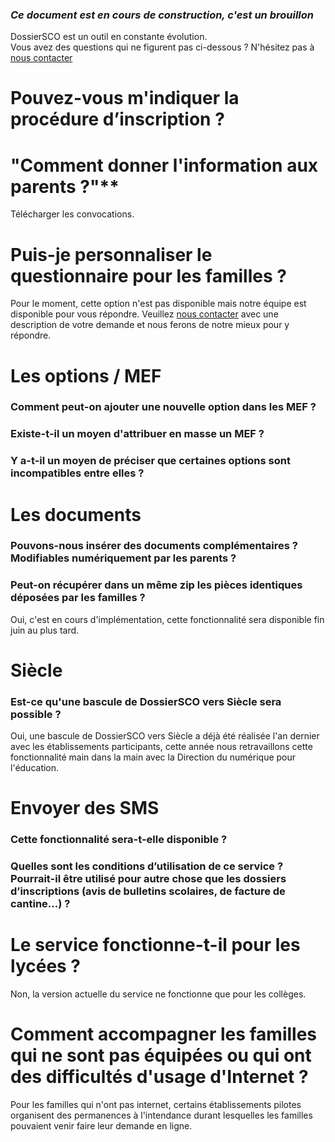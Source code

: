 ### *Ce document est en cours de construction, c'est un brouillon*

DossierSCO est un outil en constante évolution.  
Vous avez des questions qui ne figurent pas ci-dessous ? N'hésitez pas à [nous contacter](mailto:equipe@dossiersco.fr)

# Pouvez-vous m'indiquer la procédure d’inscription ?

# "Comment donner l'information aux parents ?"**  
Télécharger les convocations.

# Puis-je personnaliser le questionnaire pour les familles ?
Pour le moment, cette option n'est pas disponible mais notre équipe est disponible pour vous répondre. Veuillez [nous contacter](mailto:equipe@dossiersco.fr) avec une description de votre demande et nous ferons de notre mieux pour y répondre.  

# Les options / MEF
### Comment peut-on ajouter une nouvelle option dans les MEF ?

### Existe-t-il un moyen d'attribuer en masse un MEF ?

### Y a-t-il un moyen de préciser que certaines options sont incompatibles entre elles ?

# Les documents
### Pouvons-nous insérer des documents complémentaires ? Modifiables numériquement par les parents ?

### Peut-on récupérer dans un même zip les pièces identiques déposées par les familles ?
Oui, c'est en cours d'implémentation, cette fonctionnalité sera disponible fin juin au plus tard.

# Siècle
### Est-ce qu'une bascule de DossierSCO vers Siècle sera possible ?
Oui, une bascule de  DossierSCO vers Siècle a déjà été réalisée l'an dernier avec les établissements participants, cette année nous retravaillons cette fonctionnalité main dans la main avec la Direction du numérique pour l'éducation.

# Envoyer des SMS
### Cette fonctionnalité sera-t-elle disponible ?

### Quelles sont les conditions d’utilisation de ce service ? Pourrait-il être utilisé pour autre chose que les dossiers d’inscriptions (avis de bulletins scolaires, de facture de cantine…) ?

# Le service fonctionne-t-il pour les lycées ?
Non, la version actuelle du service ne fonctionne que pour les collèges.

# Comment accompagner les familles qui ne sont pas équipées ou qui ont des difficultés d'usage d'Internet ?
Pour les familles qui n'ont pas internet, certains établissements pilotes organisent des permanences à l'intendance durant lesquelles les familles pouvaient venir faire leur demande en ligne. 